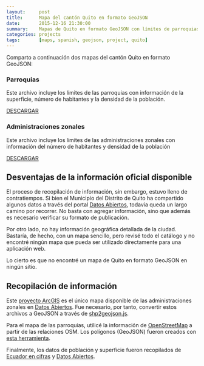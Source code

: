 ```yaml
---
layout:     post
title:      Mapa del cantón Quito en formato GeoJSON
date:       2015-12-16 21:30:00
summary:    Mapas de Quito en formato GeoJSON con límites de parroquias y administraciones zonales.
categories: projects
tags:       [maps, spanish, geojson, project, quito]
---
```


Comparto a continuación dos mapas del cantón Quito en formato GeoJSON:

### Parroquias

Este archivo incluye los límites de las parroquias con información de la superficie, número de habitantes y la densidad de la población.

<script src="https://embed.github.com/view/geojson/flandrade/quito-crime-map/master/data/parroquias_quito.geojson"></script>

[DESCARGAR](https://raw.githubusercontent.com/flandrade/quito-crime-map/master/data/parroquias_quito.geojson)


### Administraciones zonales

Este archivo incluye los límites de las administraciones zonales con información del número de habitantes y densidad de la población

<script src="https://embed.github.com/view/geojson/flandrade/quito-crime-map/master/data/zonales_quito.geojson"></script>

[DESCARGAR](https://raw.githubusercontent.com/flandrade/quito-crime-map/master/data/zonales_quito.geojson)

## Desventajas de la información oficial disponible

El proceso de recopilación de información, sin embargo, estuvo lleno de contratiempos. Si bien el Municipio del Distrito de Quito ha compartido algunos datos a través del portal [Datos Abiertos](https://datosabiertos.quito.gob.ec/), todavía queda un largo camino por recorrer. No basta con agregar información, sino que además es necesario verificar su formato de publicación.

Por otro lado, no hay información geográfica detallada de la ciudad. Bastaría, de hecho, con un mapa sencillo, pero revisé todo el catálogo y no encontré ningún mapa que pueda ser utilizado directamente para una aplicación web.

Lo cierto es que no encontré un mapa de Quito en formato GeoJSON en ningún sitio.

## Recopilación de información

Este [proyecto ArcGIS](https://datosabiertos.quito.gob.ec/) es el único mapa disponible de las administraciones zonales en [Datos Abiertos](https://datosabiertos.quito.gob.ec/). Fue necesario, por tanto, convertir estos archivos a GeoJSON a través de [shp2geojson.js](https://github.com/gipong/shp2geojson.js).

Para el mapa de las parroquias, utilicé la información de [OpenStreetMap](https://wiki.openstreetmap.org/wiki/WikiProject_Ecuador) a partir de las relaciones OSM. Los polígonos (GeoJSON) fueron creados con [esta herramienta](https://polygons.openstreetmap.fr/index.py).

Finalmente, los datos de población y superficie fueron recopilados de [Ecuador en cifras](https://www.ecuadorencifras.gob.ec/informacion-censal-cantonal/) y [Datos Abiertos](https://datosabiertos.quito.gob.ec/).

